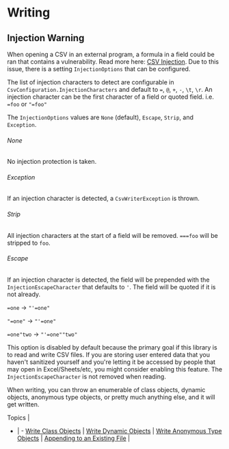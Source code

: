 ﻿# Writing

<h2 class="title is-2 has-text-danger">Injection Warning</h2>

When opening a CSV in an external program, a formula in a field could be ran that contains a vulnerability. 
Read more here: [CSV Injection](https://owasp.org/www-community/attacks/CSV_Injection). 
Due to this issue, there is a setting `InjectionOptions` that can be configured.

The list of injection characters to detect are configurable in `CsvConfiguration.InjectionCharacters`
and default to `=`, `@`, `+`, `-`, `\t`, `\r`. An injection character can be the first character of a field
or quoted field. i.e. `=foo` or `"=foo"`

The `InjectionOptions` values are `None` (default), `Escape`, `Strip`, and `Exception`.

###### None

No injection protection is taken.

###### Exception

If an injection character is detected, a `CsvWriterException` is thrown.

###### Strip

All injection characters at the start of a field will be removed. `===foo` will be stripped to `foo`.

###### Escape

If an injection character is detected, the field will be prepended with the `InjectionEscapeCharacter`
that defaults to `'`. The field will be quoted if it is not already.

`=one` -> `"'=one"`

`"=one"` -> `"'=one"`

`=one"two` -> `"'=one""two"`

This option is disabled by default because the primary goal if this library is to read and write CSV
files. If you are storing user entered data that you haven't sanitized yourself and you're letting
it be accessed by people that may open in Excel/Sheets/etc, you might consider enabling this feature.
The `InjectionEscapeCharacter` is not removed when reading.

When writing, you can throw an enumerable of class objects, dynamic objects, anonymous type objects, or pretty much 
anything else, and it will get written.

Topics | &nbsp;
- | -
[Write Class Objects](~/examples/writing/write-class-objects) |
[Write Dynamic Objects](~/examples/writing/write-dynamic-objects) |
[Write Anonymous Type Objects](~/examples/writing/write-anonymous-type-objects) |
[Appending to an Existing File](~/examples/writing/appending-to-an-existing-file) |
